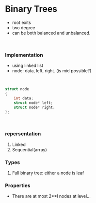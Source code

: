 # Binary Trees
- root exits
- two degree 
- can be both balanced and unbalanced.
<br>

### Implementation
* using linked list
* node: data, left, right. (is mid possible?)
<br>

```c
struct node
{
    int data;
    struct node* left;
    struct node* right;
};
```
<br>

### repersentation
1. Linked 
2. Sequential(array)



### Types
1. Full binary tree: either a node is leaf 

### Properties
* There are at most 2**l nodes at level...